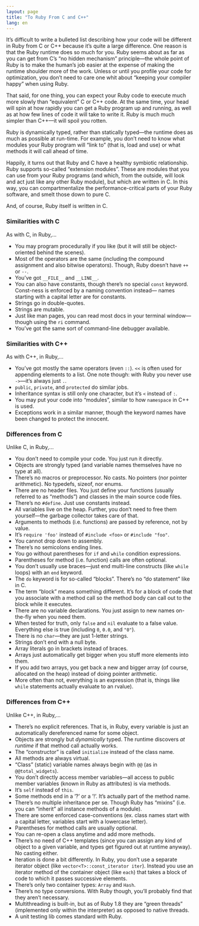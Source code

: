 ```yaml
---
layout: page
title: "To Ruby From C and C++"
lang: en
---
```


It’s difficult to write a bulleted list describing how your code will be
different in Ruby from C or C++ because it’s quite a large difference.
One reason is that the Ruby runtime does so much for you. Ruby seems
about as far as you can get from C’s “no hidden mechanism” principle—the
whole point of Ruby is to make the human’s job easier at the expense of
making the runtime shoulder more of the work. Unless or until you
profile your code for optimization, you don’t need to care one whit
about “keeping your compiler happy” when using Ruby.

That said, for one thing, you can expect your Ruby code to execute much
more slowly than “equivalent” C or C++ code. At the same time, your head
will spin at how rapidly you can get a Ruby program up and running, as
well as at how few lines of code it will take to write it. Ruby is much
much simpler than C++—it will spoil you rotten.

Ruby is dynamically typed, rather than statically typed—the runtime does
as much as possible at run-time. For example, you don’t need to know
what modules your Ruby program will “link to” (that is, load and use) or
what methods it will call ahead of time.

Happily, it turns out that Ruby and C have a healthy symbiotic
relationship. Ruby supports so-called “extension modules”. These are
modules that you can use from your Ruby programs (and which, from the
outside, will look and act just like any other Ruby module), but which
are written in C. In this way, you can compartmentalize the
performance-critical parts of your Ruby software, and smelt those down
to pure C.

And, of course, Ruby itself is written in C.

### Similarities with C

As with C, in Ruby,...

* You may program procedurally if you like (but it will still be
  object-oriented behind the scenes).
* Most of the operators are the same (including the compound assignment
  and also bitwise operators). Though, Ruby doesn’t have `++` or `--`.
* You’ve got `__FILE__` and `__LINE__`.
* You can also have constants, though there’s no special `const`
  keyword. Const-ness is enforced by a naming convention instead— names
  starting with a capital letter are for constants.
* Strings go in double-quotes.
* Strings are mutable.
* Just like man pages, you can read most docs in your terminal
  window—though using the `ri` command.
* You’ve got the same sort of command-line debugger available.

### Similarities with C++

As with C++, in Ruby,...

* You’ve got mostly the same operators (even `::`). `<<` is often used
  for appending elements to a list. One note though: with Ruby you never
  use `->`—it’s always just `.`.
* `public`, `private`, and `protected` do similar jobs.
* Inheritance syntax is still only one character, but it’s `<` instead
  of `:`.
* You may put your code into “modules”, similar to how `namespace` in
  C++ is used.
* Exceptions work in a similar manner, though the keyword names have
  been changed to protect the innocent.

### Differences from C

Unlike C, in Ruby,...

* You don’t need to compile your code. You just run it directly.
* Objects are strongly typed (and variable names themselves have no type
  at all).
* There’s no macros or preprocessor. No casts. No pointers (nor pointer
  arithmetic). No typedefs, sizeof, nor enums.
* There are no header files. You just define your functions (usually
  referred to as “methods”) and classes in the main source code files.
* There’s no `#define`. Just use constants instead.
* All variables live on the heap. Further, you don’t need to free them
  yourself—the garbage collector takes care of that.
* Arguments to methods (i.e. functions) are passed by reference, not by
  value.
* It’s `require 'foo'` instead of `#include <foo>` or `#include "foo"`.
* You cannot drop down to assembly.
* There’s no semicolons ending lines.
* You go without parentheses for `if` and `while` condition expressions.
* Parentheses for method (i.e. function) calls are often optional.
* You don’t usually use braces—just end multi-line constructs (like
  `while` loops) with an `end` keyword.
* The `do` keyword is for so-called “blocks”. There’s no “do statement”
  like in C.
* The term “block” means something different. It’s for a block of code
  that you associate with a method call so the method body can call out
  to the block while it executes.
* There are no variable declarations. You just assign to new names
  on-the-fly when you need them.
* When tested for truth, only `false` and `nil` evaluate to a false
  value. Everything else is true (including `0`, `0.0`, and `"0"`).
* There is no `char`—they are just 1-letter strings.
* Strings don’t end with a null byte.
* Array literals go in brackets instead of braces.
* Arrays just automatically get bigger when you stuff more elements into
  them.
* If you add two arrays, you get back a new and bigger array (of course,
  allocated on the heap) instead of doing pointer arithmetic.
* More often than not, everything is an expression (that is, things like
  `while` statements actually evaluate to an rvalue).

### Differences from C++

Unlike C++, in Ruby,...

* There’s no explicit references. That is, in Ruby, every variable is
  just an automatically dereferenced name for some object.
* Objects are strongly but *dynamically* typed. The runtime discovers
  *at runtime* if that method call actually works.
* The “constructor” is called `initialize` instead of the class name.
* All methods are always virtual.
* “Class” (static) variable names always begin with `@@` (as in
  `@@total_widgets`).
* You don’t directly access member variables—all access to public member
  variables (known in Ruby as attributes) is via methods.
* It’s `self` instead of `this`.
* Some methods end in a ’?’ or a ’!’. It’s actually part of the method
  name.
* There’s no multiple inheritance per se. Though Ruby has “mixins” (i.e.
  you can “inherit” all instance methods of a module).
* There are some enforced case-conventions (ex. class names start with a
  capital letter, variables start with a lowercase letter).
* Parentheses for method calls are usually optional.
* You can re-open a class anytime and add more methods.
* There’s no need of C++ templates (since you can assign any kind of
  object to a given variable, and types get figured out at runtime
  anyway). No casting either.
* Iteration is done a bit differently. In Ruby, you don’t use a separate
  iterator object (like `vector<T>::const_iterator iter`).
  Instead you use an iterator method of the container object (like `each`)
  that takes a block of code to which it passes successive elements.
* There’s only two container types: `Array` and `Hash`.
* There’s no type conversions. With Ruby though, you’ll probably find
  that they aren’t necessary.
* Multithreading is built-in, but as of Ruby 1.8 they are “green
  threads” (implemented only within the interpreter) as opposed to
  native threads.
* A unit testing lib comes standard with Ruby.

